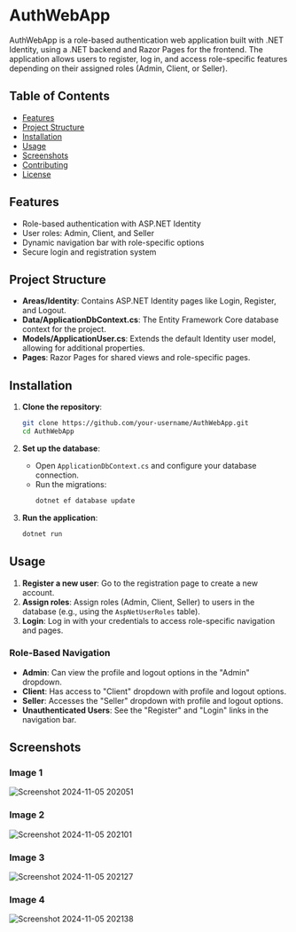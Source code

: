 # AuthWebApp

AuthWebApp is a role-based authentication web application built with .NET Identity, using a .NET backend and Razor Pages for the frontend. The application allows users to register, log in, and access role-specific features depending on their assigned roles (Admin, Client, or Seller).

## Table of Contents
- [Features](#features)
- [Project Structure](#project-structure)
- [Installation](#installation)
- [Usage](#usage)
- [Screenshots](#screenshots)
- [Contributing](#contributing)
- [License](#license)

## Features
- Role-based authentication with ASP.NET Identity
- User roles: Admin, Client, and Seller
- Dynamic navigation bar with role-specific options
- Secure login and registration system

## Project Structure
- **Areas/Identity**: Contains ASP.NET Identity pages like Login, Register, and Logout.
- **Data/ApplicationDbContext.cs**: The Entity Framework Core database context for the project.
- **Models/ApplicationUser.cs**: Extends the default Identity user model, allowing for additional properties.
- **Pages**: Razor Pages for shared views and role-specific pages.

## Installation
1. **Clone the repository**:
    ```bash
    git clone https://github.com/your-username/AuthWebApp.git
    cd AuthWebApp
    ```

2. **Set up the database**:
    - Open `ApplicationDbContext.cs` and configure your database connection.
    - Run the migrations:
      ```bash
      dotnet ef database update
      ```

3. **Run the application**:
    ```bash
    dotnet run
    ```

## Usage
1. **Register a new user**: Go to the registration page to create a new account.
2. **Assign roles**: Assign roles (Admin, Client, Seller) to users in the database (e.g., using the `AspNetUserRoles` table).
3. **Login**: Log in with your credentials to access role-specific navigation and pages.

### Role-Based Navigation
- **Admin**: Can view the profile and logout options in the "Admin" dropdown.
- **Client**: Has access to "Client" dropdown with profile and logout options.
- **Seller**: Accesses the "Seller" dropdown with profile and logout options.
- **Unauthenticated Users**: See the "Register" and "Login" links in the navigation bar.

## Screenshots
### Image 1
![Screenshot 2024-11-05 202051](https://github.com/user-attachments/assets/5d6c306a-3938-446f-9126-d477894e6152)

### Image 2
![Screenshot 2024-11-05 202101](https://github.com/user-attachments/assets/06a6af7e-f4d9-4af7-a767-05253df4b281)

### Image 3
![Screenshot 2024-11-05 202127](https://github.com/user-attachments/assets/c8e4ff9f-d10f-475f-af5f-e417713b14ba)

### Image 4
![Screenshot 2024-11-05 202138](https://github.com/user-attachments/assets/3d45e66a-a8f5-4e15-bc1a-648e01a7e320)


